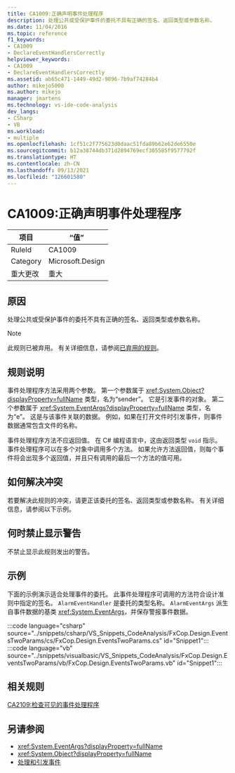 ```yaml
---
title: CA1009:正确声明事件处理程序
description: 处理公共或受保护事件的委托不具有正确的签名、返回类型或参数名称。
ms.date: 11/04/2016
ms.topic: reference
f1_keywords:
- CA1009
- DeclareEventHandlersCorrectly
helpviewer_keywords:
- CA1009
- DeclareEventHandlersCorrectly
ms.assetid: ab65c471-1449-49d2-9896-7b9af74284b4
author: mikejo5000
ms.author: mikejo
manager: jmartens
ms.technology: vs-ide-code-analysis
dev_langs:
- CSharp
- VB
ms.workload:
- multiple
ms.openlocfilehash: 1cf51c2f775623d0daac51fda89b62e62de6550e
ms.sourcegitcommit: b12a38744db371d2894769ecf305585f9577792f
ms.translationtype: HT
ms.contentlocale: zh-CN
ms.lasthandoff: 09/13/2021
ms.locfileid: "126601580"
---
```

# <a name="ca1009-declare-event-handlers-correctly"></a>CA1009:正确声明事件处理程序

|项目|“值”|
|-|-|
|RuleId|CA1009|
|Category|Microsoft.Design|
|重大更改|重大|

## <a name="cause"></a>原因
处理公共或受保护事件的委托不具有正确的签名、返回类型或参数名称。

> [!NOTE]
> 此规则已被弃用。 有关详细信息，请参阅[已弃用的规则](fxcop-unported-deprecated-rules.md)。

## <a name="rule-description"></a>规则说明
事件处理程序方法采用两个参数。 第一个参数属于 <xref:System.Object?displayProperty=fullName> 类型，名为“sender”。 它是引发事件的对象。 第二个参数属于 <xref:System.EventArgs?displayProperty=fullName> 类型，名为“e”。 这是与该事件关联的数据。 例如，如果在打开文件时引发事件，则事件数据通常包含文件的名称。

事件处理程序方法不应返回值。 在 C# 编程语言中，这由返回类型 `void` 指示。 事件处理程序可以在多个对象中调用多个方法。 如果允许方法返回值，则每个事件将会出现多个返回值，并且只有调用的最后一个方法的值可用。

## <a name="how-to-fix-violations"></a>如何解决冲突
若要解决此规则的冲突，请更正该委托的签名、返回类型或参数名称。 有关详细信息，请参阅以下示例。

## <a name="when-to-suppress-warnings"></a>何时禁止显示警告
不禁止显示此规则发出的警告。

## <a name="example"></a>示例
下面的示例演示适合处理事件的委托。 此事件处理程序可调用的方法符合设计准则中指定的签名。 `AlarmEventHandler` 是委托的类型名称。 `AlarmEventArgs` 派生自事件数据的基类 <xref:System.EventArgs>，并保存警报事件数据。

:::code language="csharp" source="../snippets/csharp/VS_Snippets_CodeAnalysis/FxCop.Design.EventsTwoParams/cs/FxCop.Design.EventsTwoParams.cs" id="Snippet1":::
:::code language="vb" source="../snippets/visualbasic/VS_Snippets_CodeAnalysis/FxCop.Design.EventsTwoParams/vb/FxCop.Design.EventsTwoParams.vb" id="Snippet1":::

## <a name="related-rules"></a>相关规则
[CA2109:检查可见的事件处理程序](/dotnet/fundamentals/code-analysis/quality-rules/ca2109)

## <a name="see-also"></a>另请参阅

- <xref:System.EventArgs?displayProperty=fullName>
- <xref:System.Object?displayProperty=fullName>
- [处理和引发事件](/dotnet/standard/events/index)
